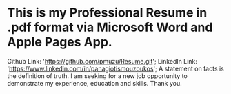# This is my Professional Resume in .pdf format via Microsoft Word and Apple Pages App.
Github Link: 'https://github.com/pmuzu/Resume.git';
LinkedIn Link: 'https://www.linkedin.com/in/panagiotismouzoukos';
A statement on facts is the definition of truth.
I am seeking for a new job opportunity to demonstrate my experience, education and skills. 
Thank you.
